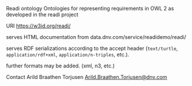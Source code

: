 Readi ontology 
Ontologies for representing requirements in OWL 2 as developed in the readi project 

URI  https://w3id.org/readi/

serves HTML documentation  from  data.dnv.com/service/readidemo/readi/

serves RDF serializations according to the accept header (`text/turtle`, `application/rdf+xml`, `application/n-triples`, etc.).

further formats may be added. (xml, n3, etc.) 

Contact
Arild Braathen Torjusen  Arild.Braathen.Torjusen@dnv.com







